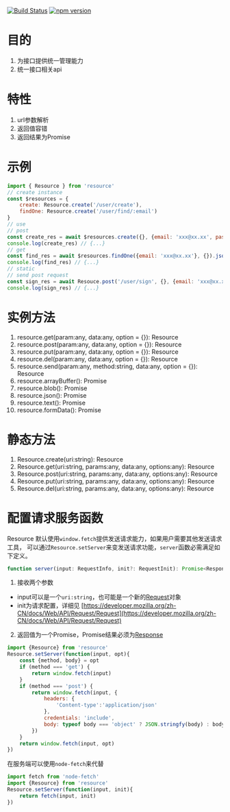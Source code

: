 [![Build Status](https://travis-ci.org/CoinXu/resource.svg?branch=master)](https://travis-ci.org/CoinXu/resource)
[![npm version](https://badge.fury.io/js/sugo-resource.svg)](https://badge.fury.io/js/sugo-resource)


# 目的
1. 为接口提供统一管理能力
2. 统一接口相关api

# 特性
1. url参数解析
2. 返回值容错
3. 返回结果为Promise

# 示例
```JavaScript
import { Resource } from 'resource'
// create instance
const $resources = {
    create: Resource.create('/user/create'),
    findOne: Resource.create('/user/find/:email')
}
// use
// post
const create_res = await $resources.create({}, {email: 'xxx@xx.xx', password:'xxx'}).json()
console.log(create_res) // {...}
// get
const find_res = await $resources.findOne({email: 'xxx@xx.xx'}, {}).json()
console.log(find_res) // {...}
// static
// send post request
const sign_res = await Resouce.post('/user/sign', {}, {email: 'xxx@xx.xx', password:'xxx'}).json()
console.log(sign_res) // {...}
```

# 实例方法
1. resource.get(param:any, data:any, option = {}): Resource
2. resource.post(param:any, data:any, option = {}): Resource
3. resource.put(param:any, data:any, option = {}): Resource
4. resource.del(param:any, data:any, option = {}): Resource
5. resource.send(param:any, method:string, data:any, option = {}): Resource
6. resource.arrayBuffer(): Promise<ArrayBuffer>
7. resource.blob(): Promise<Blob>
8. resource.json(): Promise<any>
9. resource.text(): Promise<string>
9. resource.formData(): Promise<FormData>

# 静态方法
1. Resource.create(uri:string): Resource
2. Resource.get(uri:string, params:any, data:any, options:any): Resource
3. Resource.post(uri:string, params:any, data:any, options:any): Resource
4. Resource.put(uri:string, params:any, data:any, options:any): Resource
5. Resource.del(uri:string, params:any, data:any, options:any): Resource

# 配置请求服务函数
Resource 默认使用`window.fetch`提供发送请求能力，如果用户需要其他发送请求工具，
可以通过`Resource.setServer`来变发送请求功能，`server`函数必需满足如下定义。
```TypeScript
function server(input: RequestInfo, init?: RequestInit): Promise<Response>
```
1. 接收两个参数
  + input可以是一个`uri:string`，也可能是一个新的[Request](https://developer.mozilla.org/zh-CN/docs/Web/API/Request/Request)对象
  + init为请求配置，详细见 [https://developer.mozilla.org/zh-CN/docs/Web/API/Request/Request](https://developer.mozilla.org/zh-CN/docs/Web/API/Request/Request)
2. 返回值为一个Promise，Promise结果必须为[Response](https://developer.mozilla.org/zh-CN/docs/Web/API/Response)

```JavaScript
import {Resource} from 'resource'
Resource.setServer(function(input, opt){
    const {method, body} = opt
    if (method === 'get') {
        return window.fetch(input)
    }
    if (method === 'post') {
        return window.fetch(input, {
            headers: {
                'Content-type':'application/json'
            },
            credentials: 'include',
            body: typeof body === 'object' ? JSON.stringfy(body) : body
        })
    }
    return window.fetch(input, opt)
})
```

在服务端可以使用`node-fetch`来代替
```JavaScript
import fetch from 'node-fetch'
import {Resource} from 'resource'
Resource.setServer(function(input, init){
    return fetch(input, init)
})
```

